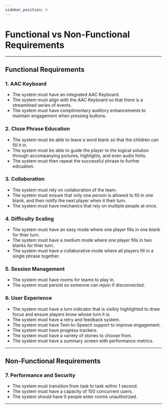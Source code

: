 ```yaml
---
sidebar_position: 4
---
```

# Functional vs Non-Functional Requirements
---

## **Functional Requirements**  

### **1. AAC Keyboard**  
- The system must have an integrated AAC Keyboard.
- The system must align with the AAC Keyboard so that there is a streamlined series of events.
- The system must have complimentary auditory enhancements to maintain engagement when pressing buttons.

### **2. Cloze Phrase Education**
- The system must be able to leave a word blank so that the children can fill it in.
- The system must be able to guide the player to the logical solution through accompanying pictures, highlights, and even audio hints.
- The system must then repeat the successful phrase to further edcuation.

### **3. Collaboration**
- The system must rely on collaboration of the team.
- The system must ensure that only one person is allowed to fill in one blank, and then notify the next player when it their turn.
- The system must have mechanics that rely on multiple people at once.

### **4. Difficulty Scaling**
- The system must have an easy mode where one player fills in one blank for thier turn.
- The system must have a medium mode where one player fills in two blanks for thier turn.
- The system must have a collaborative mode where all players fill in a single phrase together.

### **5. Session Management**
- The system must have rooms for teams to play in.
- The system must persist so someone can rejoin if disconnected.

### **6. User Experience**
- The system must have a turn indicator that is visibly highlighted to draw focus and ensure players know whose turn it is.
- The system must have a retry and feedback system.
- The system must have Text-to-Speech support to improve engagement.
- The system must have progress trackers.
- The system must have a variety of stories to choose from.
- The system must have a summary screen with performance metrics.
---

## **Non-Functional Requirements**
### **7. Performance and Security**
- The system must transition from task to task within 1 second.
- The system must have a capacity of 100 concurrent users.
- The system should have 0 people enter rooms unauthorized.

---